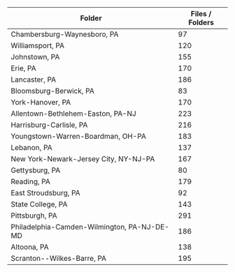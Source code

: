 | Folder                                      |   Files / Folders |
|---------------------------------------------|-------------------|
| Chambersburg-Waynesboro, PA                 |                97 |
| Williamsport, PA                            |               120 |
| Johnstown, PA                               |               155 |
| Erie, PA                                    |               170 |
| Lancaster, PA                               |               186 |
| Bloomsburg-Berwick, PA                      |                83 |
| York-Hanover, PA                            |               170 |
| Allentown-Bethlehem-Easton, PA-NJ           |               223 |
| Harrisburg-Carlisle, PA                     |               216 |
| Youngstown-Warren-Boardman, OH-PA           |               183 |
| Lebanon, PA                                 |               137 |
| New York-Newark-Jersey City, NY-NJ-PA       |               167 |
| Gettysburg, PA                              |                80 |
| Reading, PA                                 |               179 |
| East Stroudsburg, PA                        |                92 |
| State College, PA                           |               143 |
| Pittsburgh, PA                              |               291 |
| Philadelphia-Camden-Wilmington, PA-NJ-DE-MD |               186 |
| Altoona, PA                                 |               138 |
| Scranton--Wilkes-Barre, PA                  |               195 |